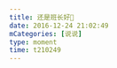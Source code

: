 ```yaml
---
title: 还是班长好👏
date: 2016-12-24 21:02:49
mCategories: [说说]
type: moment
time: t210249
---
```


<div id="pics-20161224210249"></div>

<script src="/lib/moment/pics.js"></script>
<script>
var data = [
    {"link": "2016-12-24_000000.jpeg", "type": "shuoshuo"}
];
picsRender(data, "pics-20161224210249");
</script>
